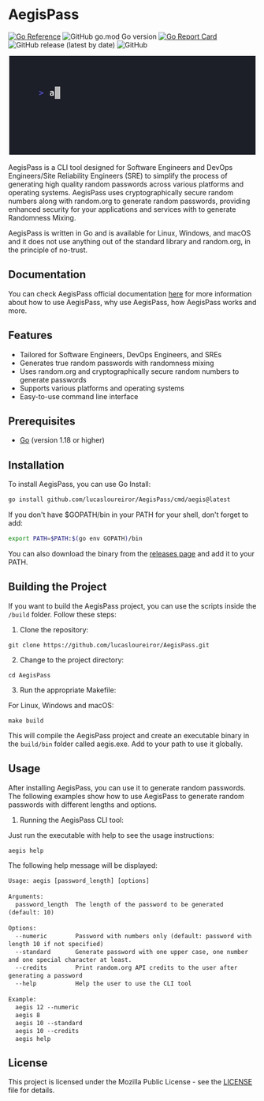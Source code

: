 # AegisPass

[![Go Reference](https://pkg.go.dev/badge/github.com/lucasloureiror/AegisPass/cmd/aegis.svg)](https://pkg.go.dev/github.com/lucasloureiror/AegisPass/cmd/aegis)
![GitHub go.mod Go version](https://img.shields.io/github/go-mod/go-version/lucasloureiror/AegisPass?style=flat-square)
[![Go Report Card](https://goreportcard.com/badge/github.com/lucasloureiror/AegisPass)](https://goreportcard.com/report/github.com/lucasloureiror/AegisPass)
![GitHub release (latest by date)](https://img.shields.io/github/v/release/lucasloureiror/AegisPass)
![GitHub](https://img.shields.io/github/license/lucasloureiror/AegisPass)

<p align="center">
  <img src="docs/static/normal.gif" />
</p>

AegisPass is a CLI tool designed for Software Engineers and DevOps Engineers/Site Reliability Engineers (SRE) to simplify the process of generating high quality random passwords across various platforms and operating systems. AegisPass uses cryptographically secure random numbers along with random.org to generate random passwords, providing enhanced security for your applications and services with to generate Randomness Mixing.

AegisPass is written in Go and is available for Linux, Windows, and macOS and it does not use anything out of the standard library and random.org, in the principle of no-trust.


## Documentation 

You can check AegisPass official documentation [here](https://aegis.loureiro.tech) for more information about how to use AegisPass, why use AegisPass, how AegisPass works and more.

## Features

- Tailored for Software Engineers, DevOps Engineers, and SREs
- Generates true random passwords with randomness mixing
- Uses random.org and cryptographically secure random numbers to generate passwords
- Supports various platforms and operating systems
- Easy-to-use command line interface

## Prerequisites

- [Go](https://golang.org/doc/install) (version 1.18 or higher)

## Installation

To install AegisPass, you can use Go Install:
  
  ```bash
  go install github.com/lucasloureiror/AegisPass/cmd/aegis@latest
  ```

If you don't have $GOPATH/bin in your PATH for your shell, don't forget to add:

  ```bash
  export PATH=$PATH:$(go env GOPATH)/bin
  ```

You can also download the binary from the [releases page](www.github.com/lucasloureiror/AegisPass/releases) and add it to your PATH.

## Building the Project

If you want to build the AegisPass project, you can use the scripts inside the `/build` folder. Follow these steps:

1. Clone the repository:

```
git clone https://github.com/lucasloureiror/AegisPass.git
```

2. Change to the project directory:

```
cd AegisPass
```

3. Run the appropriate Makefile:

For Linux, Windows and macOS:

```
make build
```

This will compile the AegisPass project and create an executable binary in the `build/bin` folder called aegis.exe. Add to your path to use it globally.

## Usage

After installing AegisPass, you can use it to generate random passwords. The following examples show how to use AegisPass to generate random passwords with different lengths and options.


1. Running the AegisPass CLI tool:

Just run the executable with help to see the usage instructions:

```
aegis help
```


The following help message will be displayed:

```
Usage: aegis [password_length] [options]

Arguments:
  password_length  The length of the password to be generated (default: 10)

Options:
  --numeric        Password with numbers only (default: password with length 10 if not specified)
  --standard       Generate password with one upper case, one number and one special character at least.
  --credits        Print random.org API credits to the user after generating a password
  --help           Help the user to use the CLI tool

Example:
  aegis 12 --numeric
  aegis 8
  aegis 10 --standard
  aegis 10 --credits
  aegis help
```

## License

This project is licensed under the Mozilla Public License - see the [LICENSE](LICENSE) file for details.
